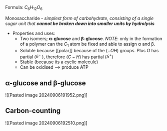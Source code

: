 Formula: $C_6H_{12}O_6$

Monosaccharide - *simplest form of carbohydrate, consisting of a single sugar unit that **cannot be broken down into smaller units by hydrolysis***

* Properties and uses:
	* Two isomers; **α-glucose** and **β-glucose**. *NOTE*: only in the formation of a polymer can the $C_1$ atom be fixed and able to assign α and β.
	* Soluble because [[polar]] because of the ($-OH$) groups. Plus $O$ has partial ($\delta^-$ ), therefore ($C-H$) has partial ($\delta^+$)
	*  Stable (because its a cyclic molecule)
	* Can be oxidised $\implies$ produce ATP

## α-glucose and β-glucose
![[Pasted image 20240906191952.png]]
## Carbon-counting
![[Pasted image 20240906192510.png]]
